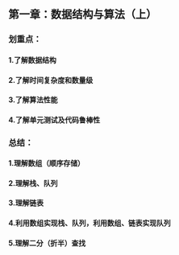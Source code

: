 ## 第一章：数据结构与算法（上）

### 划重点：

#### 1.了解数据结构
#### 2.了解时间复杂度和数量级
#### 3.了解算法性能
#### 4.了解单元测试及代码鲁棒性

### 总结：

#### 1.理解数组（顺序存储）
#### 2.理解栈、队列
#### 3.理解链表
#### 4.利用数组实现栈、队列，利用数组、链表实现队列
#### 5.理解二分（折半）查找
